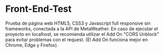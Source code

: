 # Front-End-Test
Prueba de página web HTML5, CSS3 y Javascript full responsive sin frameworks, conectada a la API de MetaWeather.
En caso de ejecutar el proyecto en localhost, se recomienda utilizar el Add On "CORS Unblock" para evitar problemas con el request. (El Add On funciona mejor en Chrome, Edge y Firefox).
